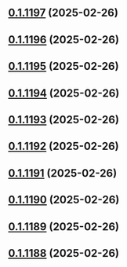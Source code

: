 ## [0.1.1197](https://github.com/binary-braids/terraform-oracle/compare/v0.1.1196...v0.1.1197) (2025-02-26)



## [0.1.1196](https://github.com/binary-braids/terraform-oracle/compare/v0.1.1195...v0.1.1196) (2025-02-26)



## [0.1.1195](https://github.com/binary-braids/terraform-oracle/compare/v0.1.1194...v0.1.1195) (2025-02-26)



## [0.1.1194](https://github.com/binary-braids/terraform-oracle/compare/v0.1.1193...v0.1.1194) (2025-02-26)



## [0.1.1193](https://github.com/binary-braids/terraform-oracle/compare/v0.1.1192...v0.1.1193) (2025-02-26)



## [0.1.1192](https://github.com/binary-braids/terraform-oracle/compare/v0.1.1191...v0.1.1192) (2025-02-26)



## [0.1.1191](https://github.com/binary-braids/terraform-oracle/compare/v0.1.1190...v0.1.1191) (2025-02-26)



## [0.1.1190](https://github.com/binary-braids/terraform-oracle/compare/v0.1.1189...v0.1.1190) (2025-02-26)



## [0.1.1189](https://github.com/binary-braids/terraform-oracle/compare/v0.1.1188...v0.1.1189) (2025-02-26)



## [0.1.1188](https://github.com/binary-braids/terraform-oracle/compare/v0.1.1187...v0.1.1188) (2025-02-26)



